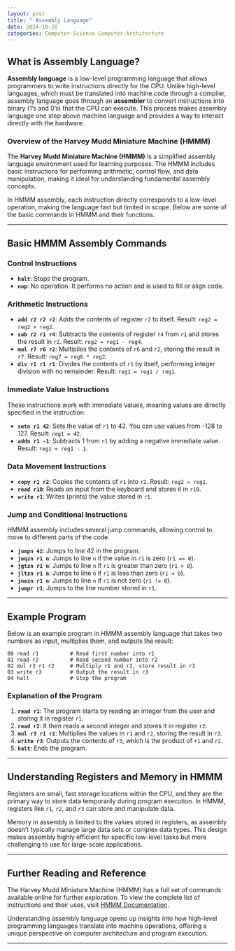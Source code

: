 ```yaml
---
layout: post
title: " Assembly Language"
date: 2024-10-28
categories: Computer-Science Computer-Architecture
---
```


## What is Assembly Language?

**Assembly language** is a low-level programming language that allows programmers to write instructions directly for the CPU. Unlike high-level languages, which must be translated into machine code through a compiler, assembly language goes through an **assembler** to convert instructions into binary (1’s and 0’s) that the CPU can execute. This process makes assembly language one step above machine language and provides a way to interact directly with the hardware.

### Overview of the Harvey Mudd Miniature Machine (HMMM)

The **Harvey Mudd Miniature Machine (HMMM)** is a simplified assembly language environment used for learning purposes. The HMMM includes basic instructions for performing arithmetic, control flow, and data manipulation, making it ideal for understanding fundamental assembly concepts.

In HMMM assembly, each instruction directly corresponds to a low-level operation, making the language fast but limited in scope. Below are some of the basic commands in HMMM and their functions.

---

## Basic HMMM Assembly Commands

### Control Instructions

- **`halt`**: Stops the program.
- **`nop`**: No operation. It performs no action and is used to fill or align code.

### Arithmetic Instructions

- **`add r2 r2 r2`**: Adds the contents of register `r2` to itself. Result: `reg2 = reg2 + reg2`.
- **`sub r2 r1 r4`**: Subtracts the contents of register `r4` from `r1` and stores the result in `r2`. Result: `reg2 = reg1 - reg4`.
- **`mul r7 r6 r2`**: Multiplies the contents of `r6` and `r2`, storing the result in `r7`. Result: `reg7 = reg6 * reg2`.
- **`div r1 r1 r1`**: Divides the contents of `r1` by itself, performing integer division with no remainder. Result: `reg1 = reg1 / reg1`.

### Immediate Value Instructions

These instructions work with immediate values, meaning values are directly specified in the instruction.

- **`setn r1 42`**: Sets the value of `r1` to 42. You can use values from -128 to 127. Result: `reg1 = 42`.
- **`addn r1 -1`**: Subtracts 1 from `r1` by adding a negative immediate value. Result: `reg1 = reg1 - 1`.

### Data Movement Instructions

- **`copy r1 r2`**: Copies the contents of `r1` into `r2`. Result: `reg2 = reg1`.
- **`read r10`**: Reads an input from the keyboard and stores it in `r10`.
- **`write r1`**: Writes (prints) the value stored in `r1`.

### Jump and Conditional Instructions

HMMM assembly includes several jump commands, allowing control to move to different parts of the code.

- **`jumpn 42`**: Jumps to line 42 in the program.
- **`jeqzn r1 n`**: Jumps to line `n` if the value in `r1` is zero (`r1 == 0`).
- **`jgtzn r1 n`**: Jumps to line `n` if `r1` is greater than zero (`r1 > 0`).
- **`jltzn r1 n`**: Jumps to line `n` if `r1` is less than zero (`r1 < 0`).
- **`jnezn r1 n`**: Jumps to line `n` if `r1` is not zero (`r1 != 0`).
- **`jumpr r1`**: Jumps to the line number stored in `r1`.

---

## Example Program

Below is an example program in HMMM assembly language that takes two numbers as input, multiplies them, and outputs the result:

```assembly
00 read r1          # Read first number into r1
01 read r2          # Read second number into r2
02 mul r3 r1 r2     # Multiply r1 and r2, store result in r3
03 write r3         # Output the result in r3
04 halt             # Stop the program
```

### Explanation of the Program

1. **`read r1`**: The program starts by reading an integer from the user and storing it in register `r1`.
2. **`read r2`**: It then reads a second integer and stores it in register `r2`.
3. **`mul r3 r1 r2`**: Multiplies the values in `r1` and `r2`, storing the result in `r3`.
4. **`write r3`**: Outputs the contents of `r3`, which is the product of `r1` and `r2`.
5. **`halt`**: Ends the program.

---

## Understanding Registers and Memory in HMMM

Registers are small, fast storage locations within the CPU, and they are the primary way to store data temporarily during program execution. In HMMM, registers like `r1`, `r2`, and `r3` can store and manipulate data.

Memory in assembly is limited to the values stored in registers, as assembly doesn’t typically manage large data sets or complex data types. This design makes assembly highly efficient for specific low-level tasks but more challenging to use for large-scale applications.

---

## Further Reading and Reference

The Harvey Mudd Miniature Machine (HMMM) has a full set of commands available online for further exploration. To view the complete list of instructions and their uses, visit [HMMM Documentation](https://www.cs.hmc.edu/~cs5grad/cs5/hmmm/documentation/documentation.html).

Understanding assembly language opens up insights into how high-level programming languages translate into machine operations, offering a unique perspective on computer architecture and program execution.

---

